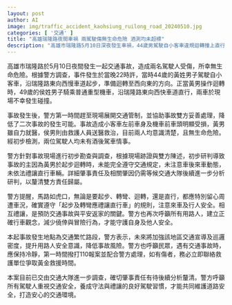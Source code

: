 ```yaml
---
layout: post
author: AI
image: img/traffic_accident_kaohsiung_ruilong_road_20240510.jpg
categories: [ '交通' ]
title: "高雄瑞隆路夜間車禍 兩駕駛傷無生命危險 酒測均未超標"
description: "高雄市瑞隆路5月10日深夜發生車禍，44歲男駕駛自小客車違規迴轉撞上直行機車，導致兩駕駛受傷送醫，所幸皆無生命危險，警方現場管制並初判小客車駕駛未禮讓直行車肇事，詳細責任待交通大隊後續釐清。"
---
```

高雄市瑞隆路於5月10日夜間發生一起交通事故，造成兩名駕駛人受傷，所幸無生命危險。根據警方調查，事件發生於當晚22時許，當時44歲的黃姓男子駕駛自小客車，沿瑞隆路東向西慢車道起步，準備迴轉至西向東的方向。正當黃男操作迴轉時，49歲的侯姓男子騎乘普通重型機車，沿瑞隆路東向西快車道直行，兩車於現場不幸發生碰撞。

事故發生後，警方第一時間趕至現場展開交通管制，並協助事故雙方妥善處理，降低了二次事故的發生可能。事故造成小客車左前車身及機車前車頭明顯受損，黃男雖自力就醫，侯男則由救護人員送醫救治，目前兩人均意識清楚，且無生命危險。經初步檢測，兩位駕駛人均未有酒後駕車情事。

警方針對事故現場進行初步勘查與調查，根據現場跡證與雙方陳述，初步研判導致事故的主因為黃男於起步迴轉時，未能完全遵守交通規定，未注意車後來車動態，未依法禮讓直行車輛。詳細肇事責任及相關肇因仍需等候交通大隊後續進一步分析研判，以釐清雙方責任歸屬。

警方提醒，馬路如虎口，無論是要起步、轉彎、迴轉，還是直行，都應特別留心周遭車況，確實遵守「起步及轉彎應禮讓直行車」的規則，注意來車及行人安全。相互禮讓，是預防交通事故與平安返家的關鍵。警方也再次呼籲所有用路人，建立正確行車觀念，減少僥倖與冒險行為，才能守護自身及他人安全。

本起事故發生地點為交通繁忙路段，警方表示，未來將加強該地區交通宣導及巡邏密度，提升用路人安全意識，降低事故風險。警方也呼籲民眾，遇有交通事故時，應保持冷靜，第一時間撥打110報案並配合警方處理，如有傷者，務必立即聯絡救護單位爭取黃金救援時間。

本案目前已交由交通大隊進一步調查，確切肇事責任有待後續分析釐清。警方呼籲所有駕駛人重視交通安全，養成守法與禮讓的良好駕駛習慣，才能共同維護道路安全，打造安心的交通環境。